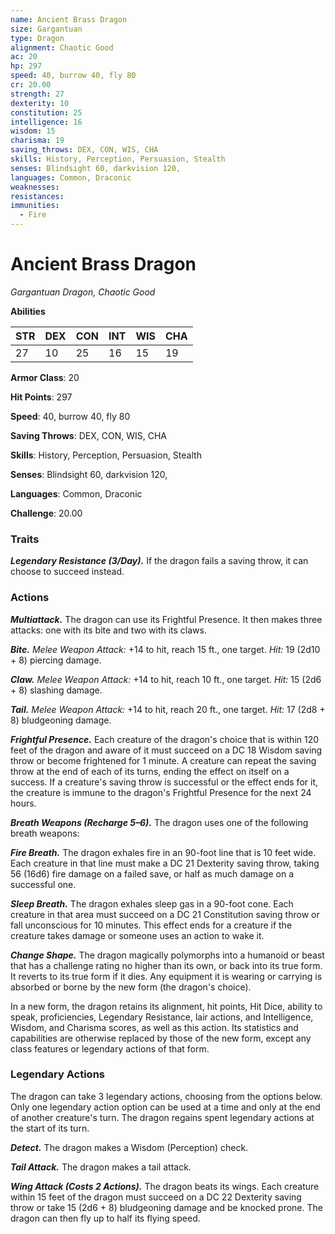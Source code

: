 ```yaml
---
name: Ancient Brass Dragon
size: Gargantuan
type: Dragon
alignment: Chaotic Good
ac: 20
hp: 297
speed: 40, burrow 40, fly 80
cr: 20.00
strength: 27
dexterity: 10
constitution: 25
intelligence: 16
wisdom: 15
charisma: 19
saving_throws: DEX, CON, WIS, CHA
skills: History, Perception, Persuasion, Stealth
senses: Blindsight 60, darkvision 120,
languages: Common, Draconic
weaknesses:
resistances:
immunities:
  - Fire
---
```


# Ancient Brass Dragon

*Gargantuan Dragon, Chaotic Good*

**Abilities**

| STR | DEX | CON | INT | WIS | CHA |
| --- | --- | --- | --- | --- | --- |
| 27 | 10 | 25 | 16 | 15 | 19 |

**Armor Class**: 20

**Hit Points**: 297

**Speed**: 40, burrow 40, fly 80

**Saving Throws**: DEX, CON, WIS, CHA

**Skills**: History, Perception, Persuasion, Stealth

**Senses**: Blindsight 60, darkvision 120,

**Languages**: Common, Draconic

**Challenge**: 20.00


### Traits
***Legendary Resistance (3/Day).*** If the dragon fails a saving throw, it can choose to succeed instead.

### Actions
***Multiattack.*** The dragon can use its Frightful Presence. It then makes three attacks: one with its bite and two with its claws. 

***Bite.*** *Melee Weapon Attack:* +14 to hit, reach 15 ft., one target. *Hit:* 19 (2d10 + 8) piercing damage. 

***Claw.*** *Melee Weapon Attack:* +14 to hit, reach 10 ft., one target. *Hit:* 15 (2d6 + 8) slashing damage. 

***Tail.*** *Melee Weapon Attack:* +14 to hit, reach 20 ft., one target. *Hit:* 17 (2d8 + 8) bludgeoning damage. 

***Frightful Presence.*** Each creature of the dragon's choice that is within 120 feet of the dragon and aware of it must succeed on a DC 18 Wisdom saving throw or become frightened for 1 minute. A creature can repeat the saving throw at the end of each of its turns, ending the effect on itself on a success. If a creature's saving throw is successful or the effect ends for it, the creature is immune to the dragon's Frightful Presence for the next 24 hours. 

***Breath Weapons (Recharge 5–6).*** The dragon uses one of the following breath weapons: 

***Fire Breath.*** The dragon exhales fire in an 90-foot line that is 10 feet wide. Each creature in that line must make a DC 21 Dexterity saving throw, taking 56 (16d6) fire damage on a failed save, or half as much damage on a successful one. 

***Sleep Breath.*** The dragon exhales sleep gas in a 90-foot cone. Each creature in that area must succeed on a DC 21 Constitution saving throw or fall unconscious for 10 minutes. This effect ends for a creature if the creature takes damage or someone uses an action to wake it. 

***Change Shape.*** The dragon magically polymorphs into a humanoid or beast that has a challenge rating no higher than its own, or back into its true form. It reverts to its true form if it dies. Any equipment it is wearing or carrying is absorbed or borne by the new form (the dragon's choice). 

In a new form, the dragon retains its alignment, hit points, Hit Dice, ability to speak, proficiencies, Legendary Resistance, lair actions, and Intelligence, Wisdom, and Charisma scores, as well as this action. Its statistics and capabilities are otherwise replaced by those of the new form, except any class features or legendary actions of that form.

### Legendary Actions
The dragon can take 3 legendary actions, choosing from the options below. Only one legendary action option can be used at a time and only at the end of another creature's turn. The dragon regains spent legendary actions at the start of its turn. 

***Detect.*** The dragon makes a Wisdom (Perception) check. 

***Tail Attack.*** The dragon makes a tail attack. 

***Wing Attack (Costs 2 Actions).*** The dragon beats its wings. Each creature within 15 feet of the dragon must succeed on a DC 22 Dexterity saving throw or take 15 (2d6 + 8) bludgeoning damage and be knocked prone. The dragon can then fly up to half its flying speed.
